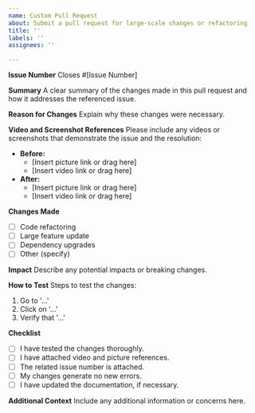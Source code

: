 ```yaml
---
name: Custom Pull Request
about: Submit a pull request for large-scale changes or refactoring
title: ''
labels: ''
assignees: ''

---
```


**Issue Number**
Closes #[Issue Number]

**Summary**
A clear summary of the changes made in this pull request and how it addresses the referenced issue.

**Reason for Changes**
Explain why these changes were necessary.

**Video and Screenshot References**
Please include any videos or screenshots that demonstrate the issue and the resolution:
- **Before:** 
  - [Insert picture link or drag here]
  - [Insert video link or drag here]
- **After:** 
  - [Insert picture link or drag here]
  - [Insert video link or drag here]

**Changes Made**
- [ ] Code refactoring
- [ ] Large feature update
- [ ] Dependency upgrades
- [ ] Other (specify)

**Impact**
Describe any potential impacts or breaking changes.

**How to Test**
Steps to test the changes:
1. Go to '...'
2. Click on '...'
3. Verify that '...'

**Checklist**
- [ ] I have tested the changes thoroughly.
- [ ] I have attached video and picture references.
- [ ] The related issue number is attached.
- [ ] My changes generate no new errors.
- [ ] I have updated the documentation, if necessary.

**Additional Context**
Include any additional information or concerns here.
